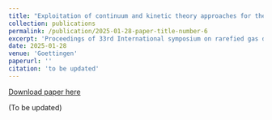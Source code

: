 ```yaml
---
title: "Exploitation of continuum and kinetic theory approaches for the simulation of particle beam experiments"
collection: publications
permalink: /publication/2025-01-28-paper-title-number-6
excerpt: 'Proceedings of 33rd International symposium on rarefied gas dynamics'
date: 2025-01-28
venue: 'Goettingen'
paperurl: ''
citation: 'to be updated'
---
```


[Download paper here]()

(To be updated)
